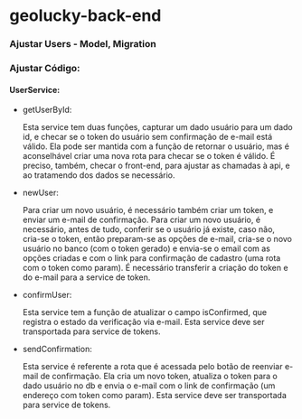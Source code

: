 # geolucky-back-end

### Ajustar Users - Model, Migration
### Ajustar Código:
#### UserService: 
<ul>
    <li>getUserById:
        <p>
            Esta service tem duas funções, capturar um dado usuário para um dado id, e checar se o token do usuário sem confirmação de e-mail está válido. Ela pode ser mantida com a função de retornar o usuário, mas é aconselhável criar uma nova rota para checar se o token é válido. É preciso, também, checar o front-end, para ajustar as chamadas à api, e ao tratamendo dos dados se necessário.
        </p>
    </li>
    <li>
        newUser:
        <p>
            Para criar um novo usuário, é necessário também criar um token, e enviar um e-mail de confirmação. Para criar um novo usuário, é necessário, antes de tudo, conferir se o usuário já existe, caso não, cria-se o token, então preparam-se as opções de e-mail, cria-se o novo usuário no banco (com o token gerado) e envia-se o email com as opções criadas e com o link para confirmação de cadastro (uma rota com o token como param).
            É necessário transferir a criação do token e do e-mail para a service de token.
        </p>
    </li>
    <li>
        confirmUser:
        <p>
            Esta service tem a função de atualizar o campo isConfirmed, que registra o estado da verificação via e-mail. Esta service deve ser transportada para service de tokens.
        </p>
    </li>
    <li>
        sendConfirmation:
        <p>
            Esta service é referente a rota que é acessada pelo botão de reenviar e-mail de confirmação.
            Ela cria um novo token, atualiza o token para o dado usuário no db e envia o e-mail com o link de confirmação (um endereço com token como param).
            Esta service deve ser transportada para service de tokens.
        </p>
    </li>
</ul>